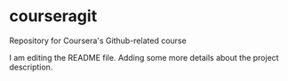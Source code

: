 # courseragit
Repository for Coursera's Github-related course

I am editing the README file. Adding some more details about the project description.

